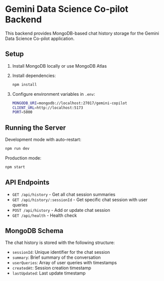 # Gemini Data Science Co-pilot Backend

This backend provides MongoDB-based chat history storage for the Gemini Data Science Co-pilot application.

## Setup

1. Install MongoDB locally or use MongoDB Atlas
2. Install dependencies:
   ```bash
   npm install
   ```

3. Configure environment variables in `.env`:
   ```bash
   MONGODB_URI=mongodb://localhost:27017/gemini-copilot
   CLIENT_URL=http://localhost:5173
   PORT=5000
   ```

## Running the Server

Development mode with auto-restart:
```bash
npm run dev
```

Production mode:
```bash
npm start
```

## API Endpoints

- `GET /api/history` - Get all chat session summaries
- `GET /api/history/:sessionId` - Get specific chat session with user queries
- `POST /api/history` - Add or update chat session
- `GET /api/health` - Health check

## MongoDB Schema

The chat history is stored with the following structure:
- `sessionId`: Unique identifier for the chat session
- `summary`: Brief summary of the conversation
- `userQueries`: Array of user queries with timestamps
- `createdAt`: Session creation timestamp
- `lastUpdated`: Last update timestamp

